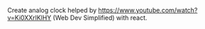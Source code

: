 Create analog clock helped by https://www.youtube.com/watch?v=Ki0XXrlKlHY (Web Dev Simplified) with react.
